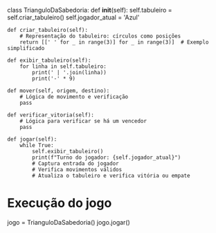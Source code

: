 
class TrianguloDaSabedoria:
    def __init__(self):
        self.tabuleiro = self.criar_tabuleiro()
        self.jogador_atual = 'Azul'
    
    def criar_tabuleiro(self):
        # Representação do tabuleiro: círculos como posições
        return [[' ' for _ in range(3)] for _ in range(3)]  # Exemplo simplificado
    
    def exibir_tabuleiro(self):
        for linha in self.tabuleiro:
            print(' | '.join(linha))
            print('-' * 9)
    
    def mover(self, origem, destino):
        # Lógica de movimento e verificação
        pass
    
    def verificar_vitoria(self):
        # Lógica para verificar se há um vencedor
        pass
    
    def jogar(self):
        while True:
            self.exibir_tabuleiro()
            print(f"Turno do jogador: {self.jogador_atual}")
            # Captura entrada do jogador
            # Verifica movimentos válidos
            # Atualiza o tabuleiro e verifica vitória ou empate

# Execução do jogo
jogo = TrianguloDaSabedoria()
jogo.jogar()

